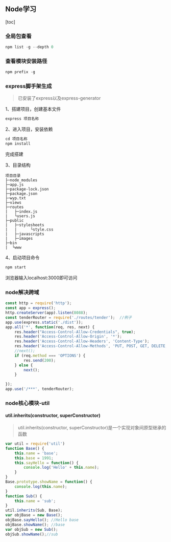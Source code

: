 ## Node学习

[toc]

### 全局包查看

```js
npm list -g --depth 0
```

### 查看模块安装路径

```js
npm prefix -g
```

### express脚手架生成

> 已安装了express以及express-generator

1、搭建项目，创建基本文件

```js
express 项目名称
```

2、进入项目，安装依赖

```js
cd 项目名称
npm install
```

完成搭建

3、目录结构

```
项目目录
├─node_modules
├─app.js
├─package-lock.json
├─package.json
├─wyp.txt
├─views
├─routes
|   ├─index.js
|   └users.js
├─public
|   ├─stylesheets
|   |      └style.css
|   ├─javascripts
|   ├─images
├─bin
|  └www
```

4、启动项目命令

```js
npm start
```

浏览器输入localhost:3000即可访问

### node解决跨域

```js
const http = require('http');
const app = express();
http.createServer(app).listen(8088);
const tenderRouter = require('./routes/tender');  //例子
app.use(express.static('./dist'));
app.all('*', function(req, res, next) {
	res.header("Access-Control-Allow-Credentials", true);
	res.header('Access-Control-Allow-Origin', '*');
	res.header('Access-Control-Allow-Headers', 'Content-Type');
	res.header('Access-Control-Allow-Methods', 'PUT, POST, GET, DELETE, OPTIONS');
	//next();
	if (req.method === 'OPTIONS') {
		res.send(200);
	} else {
		next();
	}
	
});
app.use('/***', tenderRouter);
```

### node核心模块-util

#### util.inherits(constructor, superConstructor)

> util.inherits(constructor, superConstructor)是一个实现对象间原型继承的函数

```js
var util = require('util')
function Base() {
	this.name = 'base';
	this.base = 1991;
	this.sayHello = function() {
		console.log('Hello' + this.name);
	}
}
Base.prototype.showName = function() {
	console.log(this.name);
}
function Sub() {
	this.name = 'sub';
}
util.inherits(Sub, Base);
var objBase = new Base();
objBase.sayHello(); //Hello base
objBase.showName(); //base
var objSub = new Sub();
objSub.showName();//sub
```




